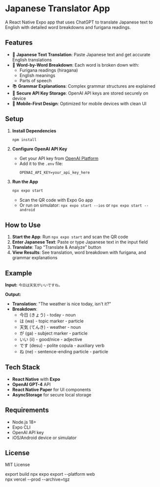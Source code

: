 # Japanese Translator App

A React Native Expo app that uses ChatGPT to translate Japanese text to English with detailed word breakdowns and furigana readings.

## Features

- 🎌 **Japanese Text Translation**: Paste Japanese text and get accurate English translations
- 📖 **Word-by-Word Breakdown**: Each word is broken down with:
  - Furigana readings (hiragana)
  - English meanings
  - Parts of speech
- 📚 **Grammar Explanations**: Complex grammar structures are explained
- 🔐 **Secure API Key Storage**: OpenAI API keys are stored securely on device
- 📱 **Mobile-First Design**: Optimized for mobile devices with clean UI

## Setup

1. **Install Dependencies**
   ```bash
   npm install
   ```

2. **Configure OpenAI API Key**
   - Get your API key from [OpenAI Platform](https://platform.openai.com/api-keys)
   - Add it to the `.env` file:
     ```
     OPENAI_API_KEY=your_api_key_here
     ```

3. **Run the App**
   ```bash
   npx expo start
   ```
   - Scan the QR code with Expo Go app
   - Or run on simulator: `npx expo start --ios` or `npx expo start --android`

## How to Use

1. **Start the App**: Run `npx expo start` and scan the QR code
2. **Enter Japanese Text**: Paste or type Japanese text in the input field
3. **Translate**: Tap "Translate & Analyze" button
4. **View Results**: See translation, word breakdown with furigana, and grammar explanations

## Example

**Input:** `今日は天気がいいですね。`

**Output:**
- **Translation**: "The weather is nice today, isn't it?"
- **Breakdown**:
  - 今日 (きょう) - today - noun
  - は (wa) - topic marker - particle
  - 天気 (てんき) - weather - noun
  - が (ga) - subject marker - particle
  - いい (ii) - good/nice - adjective
  - です (desu) - polite copula - auxiliary verb
  - ね (ne) - sentence-ending particle - particle

## Tech Stack

- **React Native** with **Expo**
- **OpenAI GPT-4** API
- **React Native Paper** for UI components
- **AsyncStorage** for secure local storage

## Requirements

- Node.js 18+
- Expo CLI
- OpenAI API key
- iOS/Android device or simulator

## License

MIT License

export build
npx expo export --platform web   
npx vercel --prod --archive=tgz  
